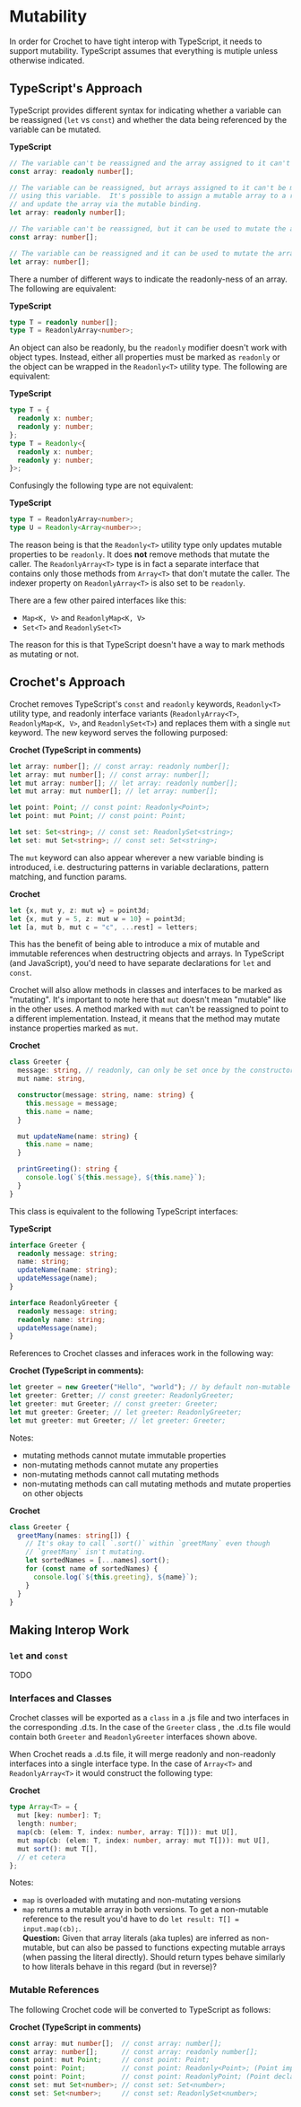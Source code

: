 # Mutability

In order for Crochet to have tight interop with TypeScript, it needs to support mutability.
TypeScript assumes that everything is mutiple unless otherwise indicated.

## TypeScript's Approach

TypeScript provides different syntax for indicating whether a variable can be reassigned
(`let` vs `const`) and whether the data being referenced by the variable can be mutated.

**TypeScript**

```typescript
// The variable can't be reassigned and the array assigned to it can't be modified.
const array: readonly number[];

// The variable can be reassigned, but arrays assigned to it can't be modified by
// using this variable.  It's possible to assign a mutable array to a readonly reference
// and update the array via the mutable binding.
let array: readonly number[];

// The variable can't be reassigned, but it can be used to mutate the array it references.
const array: number[];

// The variable can be reassigned and it can be used to mutate the array it references.
let array: number[];
```

There a number of different ways to indicate the readonly-ness of an array. The following are
equivalent:

**TypeScript**

```typescript
type T = readonly number[];
type T = ReadonlyArray<number>;
```

An object can also be readonly, bu the `readonly` modifier doesn't work with object types.
Instead, either all properties must be marked as `readonly` or the object can be wrapped in
the `Readonly<T>` utility type. The following are equivalent:

**TypeScript**

```typescript
type T = {
  readonly x: number;
  readonly y: number;
};
type T = Readonly<{
  readonly x: number;
  readonly y: number;
}>;
```

Confusingly the following type are not equivalent:

**TypeScript**

```typescript
type T = ReadonlyArray<number>;
type U = Readonly<Array<number>>;
```

The reason being is that the `Readonly<T>` utility type only updates mutable properties to be `readonly`.
It does **not** remove methods that mutate the caller. The `ReadonlyArray<T>` type is in fact a separate
interface that contains only those methods from `Array<T>` that don't mutate the caller. The indexer
property on `ReadonlyArray<T>` is also set to be `readonly`.

There are a few other paired interfaces like this:

- `Map<K, V>` and `ReadonlyMap<K, V>`
- `Set<T>` and `ReadonlySet<T>`

The reason for this is that TypeScript doesn't have a way to mark methods as mutating or not.

## Crochet's Approach

Crochet removes TypeScript's `const` and `readonly` keywords, `Readonly<T>` utility type, and
readonly interface variants (`ReadonlyArray<T>`, `ReadonlyMap<K, V>`, and `ReadonlySet<T>`) and
replaces them with a single `mut` keyword. The new keyword serves the following purposed:

**Crochet (TypeScript in comments)**

```typescript
let array: number[]; // const array: readonly number[];
let array: mut number[]; // const array: number[];
let mut array: number[]; // let array: readonly number[];
let mut array: mut number[]; // let array: number[];

let point: Point; // const point: Readonly<Point>;
let point: mut Point; // const point: Point;

let set: Set<string>; // const set: ReadonlySet<string>;
let set: mut Set<string>; // const set: Set<string>;
```

The `mut` keyword can also appear wherever a new variable binding is introduced, i.e.
destructuring patterns in variable declarations, pattern matching, and function params.

**Crochet**

```typescript
let {x, mut y, z: mut w} = point3d;
let {x, mut y = 5, z: mut w = 10} = point3d;
let [a, mut b, mut c = "c", ...rest] = letters;
```

This has the benefit of being able to introduce a mix of mutable and immutable references
when destructring objects and arrays. In TypeScript (and JavaScript), you'd need to have
separate declarations for `let` and `const`.

Crochet will also allow methods in classes and interfaces to be marked as "mutating". It's
important to note here that `mut` doesn't mean "mutable" like in the other uses. A method
marked with `mut` can't be reassigned to point to a different implementation. Instead, it
means that the method may mutate instance properties marked as `mut`.

**Crochet**

```typescript
class Greeter {
  message: string, // readonly, can only be set once by the constructor
  mut name: string,

  constructor(message: string, name: string) {
    this.message = message;
    this.name = name;
  }

  mut updateName(name: string) {
    this.name = name;
  }

  printGreeting(): string {
    console.log(`${this.message}, ${this.name}`);
  }
}
```

This class is equivalent to the following TypeScript interfaces:

**TypeScript**

```typescript
interface Greeter {
  readonly message: string;
  name: string;
  updateName(name: string);
  updateMessage(name);
}

interface ReadonlyGreeter {
  readonly message: string;
  readonly name: string;
  updateMessage(name);
}
```

References to Crochet classes and inferaces work in the following way:

**Crochet (TypeScript in comments):**

```typescript
let greeter = new Greeter("Hello", "world"); // by default non-mutable references are inferred
let greeter: Gretter; // const greeter: ReadonlyGreeter;
let greeter: mut Greeter; // const greeter: Greeter;
let mut greeter: Greeter; // let greeter: ReadonlyGreeter;
let mut greeter: mut Greeter; // let greeter: Greeter;
```

Notes:

- mutating methods cannot mutate immutable properties
- non-mutating methods cannot mutate any properties
- non-mutating methods cannot call mutating methods
- non-mutating methods can call mutating methods and mutate properties on other objects

**Crochet**

```typescript
class Greeter {
  greetMany(names: string[]) {
    // It's okay to call `.sort()` within `greetMany` even though
    // `greetMany` isn't mutating.
    let sortedNames = [...names].sort();
    for (const name of sortedNames) {
      console.log(`${this.greeting}, ${name}`);
    }
  }
}
```

## Making Interop Work

### `let` and `const`

TODO

### Interfaces and Classes

Crochet classes will be exported as a `class` in a .js file and two interfaces in the corresponding
.d.ts. In the case of the `Greeter` class , the .d.ts file would contain both `Greeter` and
`ReadonlyGreeter` interfaces shown above.

When Crochet reads a .d.ts file, it will merge readonly and non-readonly interfaces into a single
interface type. In the case of `Array<T>` and `ReadonlyArray<T>` it would construct the following
type:

**Crochet**

```typescript
type Array<T> = {
  mut [key: number]: T;
  length: number;
  map(cb: (elem: T, index: number, array: T[])): mut U[],
  mut map(cb: (elem: T, index: number, array: mut T[])): mut U[],
  mut sort(): mut T[],
  // et cetera
};
```

Notes:

- `map` is overloaded with mutating and non-mutating versions
- `map` returns a mutable array in both versions. To get a non-mutable reference to
  the result you'd have to do `let result: T[] = input.map(cb);`.<br/>
  **Question:** Given that array literals (aka tuples) are inferred as non-mutable, but
  can also be passed to functions expecting mutable arrays (when passing the literal directly).
  Should return types behave similarly to how literals behave in this regard (but in reverse)?

### Mutable References

The following Crochet code will be converted to TypeScript as follows:

**Crochet (TypeScript in comments)**

```typescript
const array: mut number[];  // const array: number[];
const array: number[];      // const array: readonly number[];
const point: mut Point;     // const point: Point;
const point: Point;         // const point: Readonly<Point>; (Point imported from .d.ts)
const point: Point;         // const point: ReadonlyPoint; (Point declared in Crochet)
const set: mut Set<number>; // const set: Set<number>;
const set: Set<number>;     // const set: ReadonlySet<number>;
```
